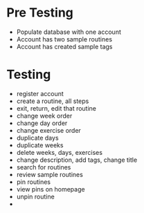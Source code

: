 # Pre Testing
- Populate database with one account
- Account has two sample routines
- Account has created sample tags

# Testing
- register account
- create a routine, all steps
- exit, return, edit that routine
- change week order
- change day order
- change exercise order
- duplicate days
- duplicate weeks
- delete weeks, days, exercises
- change description, add tags, change title
- search for routines
- review sample routines
- pin routines
- view pins on homepage
- unpin routine
-
